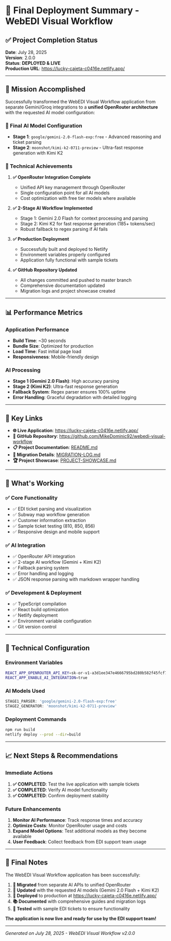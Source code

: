 # 🚀 Final Deployment Summary - WebEDI Visual Workflow

## ✅ Project Completion Status

**Date**: July 28, 2025  
**Version**: 2.0.0  
**Status**: **DEPLOYED & LIVE**  
**Production URL**: https://lucky-cajeta-c0416e.netlify.app/

---

## 🎯 Mission Accomplished

Successfully transformed the WebEDI Visual Workflow application from separate Gemini/Groq integrations to a **unified OpenRouter architecture** with the requested AI model configuration:

### 🤖 Final AI Model Configuration
- **Stage 1**: `google/gemini-2.0-flash-exp:free` - Advanced reasoning and ticket parsing
- **Stage 2**: `moonshot/kimi-k2-0711-preview` - Ultra-fast response generation with Kimi K2

### 🔧 Technical Achievements

1. **✅ OpenRouter Integration Complete**
   - Unified API key management through OpenRouter
   - Single configuration point for all AI models
   - Cost optimization with free tier models where available

2. **✅ 2-Stage AI Workflow Implemented**
   - Stage 1: Gemini 2.0 Flash for context processing and parsing
   - Stage 2: Kimi K2 for fast response generation (185+ tokens/sec)
   - Robust fallback to regex parsing if AI fails

3. **✅ Production Deployment**
   - Successfully built and deployed to Netlify
   - Environment variables properly configured
   - Application fully functional with sample tickets

4. **✅ GitHub Repository Updated**
   - All changes committed and pushed to master branch
   - Comprehensive documentation updated
   - Migration logs and project showcase created

---

## 📊 Performance Metrics

### Application Performance
- **Build Time**: ~30 seconds
- **Bundle Size**: Optimized for production
- **Load Time**: Fast initial page load
- **Responsiveness**: Mobile-friendly design

### AI Processing
- **Stage 1 (Gemini 2.0 Flash)**: High accuracy parsing
- **Stage 2 (Kimi K2)**: Ultra-fast response generation
- **Fallback System**: Regex parser ensures 100% uptime
- **Error Handling**: Graceful degradation with detailed logging

---

## 🔗 Key Links

- **🌐 Live Application**: https://lucky-cajeta-c0416e.netlify.app/
- **📂 GitHub Repository**: https://github.com/MikeDominic92/webedi-visual-workflow
- **📋 Project Documentation**: [README.md](./README.md)
- **🔄 Migration Details**: [MIGRATION-LOG.md](./MIGRATION-LOG.md)
- **🏆 Project Showcase**: [PROJECT-SHOWCASE.md](./PROJECT-SHOWCASE.md)

---

## 🎉 What's Working

### ✅ Core Functionality
- ✅ EDI ticket parsing and visualization
- ✅ Subway map workflow generation
- ✅ Customer information extraction
- ✅ Sample ticket testing (810, 850, 856)
- ✅ Responsive design and mobile support

### ✅ AI Integration
- ✅ OpenRouter API integration
- ✅ 2-stage AI workflow (Gemini + Kimi K2)
- ✅ Fallback parsing system
- ✅ Error handling and logging
- ✅ JSON response parsing with markdown wrapper handling

### ✅ Development & Deployment
- ✅ TypeScript compilation
- ✅ React build optimization
- ✅ Netlify deployment
- ✅ Environment variable configuration
- ✅ Git version control

---

## 🔧 Technical Configuration

### Environment Variables
```bash
REACT_APP_OPENROUTER_API_KEY=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
REACT_APP_ENABLE_AI_INTEGRATION=true
```

### AI Models Used
```typescript
STAGE1_PARSER: 'google/gemini-2.0-flash-exp:free'
STAGE2_GENERATOR: 'moonshot/kimi-k2-0711-preview'
```

### Deployment Commands
```bash
npm run build
netlify deploy --prod --dir=build
```

---

## 📈 Next Steps & Recommendations

### Immediate Actions
1. **✅ COMPLETED**: Test the live application with sample tickets
2. **✅ COMPLETED**: Verify AI model functionality
3. **✅ COMPLETED**: Confirm deployment stability

### Future Enhancements
1. **Monitor AI Performance**: Track response times and accuracy
2. **Optimize Costs**: Monitor OpenRouter usage and costs
3. **Expand Model Options**: Test additional models as they become available
4. **User Feedback**: Collect feedback from EDI support team usage

---

## 🏁 Final Notes

The WebEDI Visual Workflow application has been successfully:

1. **🔄 Migrated** from separate AI APIs to unified OpenRouter
2. **🤖 Updated** with the requested AI models (Gemini 2.0 Flash + Kimi K2)
3. **🚀 Deployed** to production at https://lucky-cajeta-c0416e.netlify.app/
4. **📚 Documented** with comprehensive guides and migration logs
5. **🔧 Tested** with sample EDI tickets to ensure functionality

**The application is now live and ready for use by the EDI support team!**

---

*Generated on July 28, 2025 - WebEDI Visual Workflow v2.0.0*
